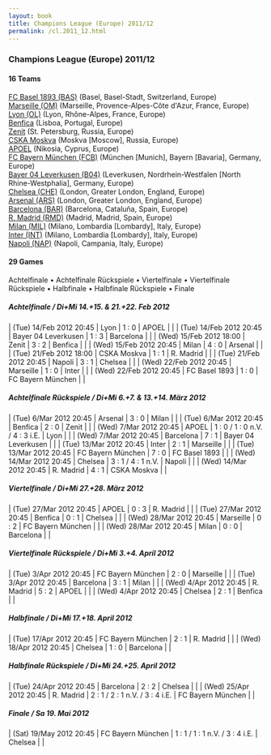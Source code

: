 ```yaml
---
layout: book
title: Champions League (Europe) 2011/12
permalink: /cl.2011_12.html
---
```



### Champions League (Europe) 2011/12


#### 16 Teams


[FC Basel 1893 (BAS)](ch.html#basel)  (Basel, Basel-Stadt, Switzerland, Europe) <br>
[Marseille (OM)](fr.html#marseille)  (Marseille, Provence-Alpes-Côte d'Azur, France, Europe) <br>
[Lyon (OL)](fr.html#lyon)  (Lyon, Rhône-Alpes, France, Europe) <br>
[Benfica](pt.html#benfica)  (Lisboa, Portugal, Europe) <br>
[Zenit](ru.html#zenit)  (St. Petersburg, Russia, Europe) <br>
[CSKA Moskva](ru.html#moskva)  (Moskva [Moscow], Russia, Europe) <br>
[APOEL](cy.html#apoel)  (Nikosia, Cyprus, Europe) <br>
[FC Bayern München (FCB)](de.html#bayern)  (München [Munich], Bayern [Bavaria], Germany, Europe) <br>
[Bayer 04 Leverkusen (B04)](de.html#leverkusen)  (Leverkusen, Nordrhein-Westfalen [North Rhine-Westphalia], Germany, Europe) <br>
[Chelsea (CHE)](en.html#chelsea)  (London, Greater London, England, Europe) <br>
[Arsenal (ARS)](en.html#arsenal)  (London, Greater London, England, Europe) <br>
[Barcelona (BAR)](es.html#barcelona)  (Barcelona, Cataluña, Spain, Europe) <br>
[R. Madrid (RMD)](es.html#madrid)  (Madrid, Madrid, Spain, Europe) <br>
[Milan (MIL)](it.html#milan)  (Milano, Lombardia [Lombardy], Italy, Europe) <br>
[Inter (INT)](it.html#inter)  (Milano, Lombardia [Lombardy], Italy, Europe) <br>
[Napoli (NAP)](it.html#napoli)  (Napoli, Campania, Italy, Europe) <br>



 



#### 29 Games

 Achtelfinale •  Achtelfinale Rückspiele •  Viertelfinale •  Viertelfinale Rückspiele •  Halbfinale •  Halbfinale Rückspiele •  Finale



##### Achtelfinale  / Di+Mi 14.+15. & 21.+22. Feb 2012


| (Tue) 14/Feb 2012 20:45 | Lyon | 1 : 0 | APOEL |  |
| (Tue) 14/Feb 2012 20:45 | Bayer 04 Leverkusen | 1 : 3 | Barcelona |  |
| (Wed) 15/Feb 2012 18:00 | Zenit | 3 : 2 | Benfica |  |
| (Wed) 15/Feb 2012 20:45 | Milan | 4 : 0 | Arsenal |  |
| (Tue) 21/Feb 2012 18:00 | CSKA Moskva | 1 : 1 | R. Madrid |  |
| (Tue) 21/Feb 2012 20:45 | Napoli | 3 : 1 | Chelsea |  |
| (Wed) 22/Feb 2012 20:45 | Marseille | 1 : 0 | Inter |  |
| (Wed) 22/Feb 2012 20:45 | FC Basel 1893 | 1 : 0 | FC Bayern München |  |

##### Achtelfinale Rückspiele  / Di+Mi 6.+7. & 13.+14. März 2012


| (Tue) 6/Mar 2012 20:45 | Arsenal | 3 : 0 | Milan |  |
| (Tue) 6/Mar 2012 20:45 | Benfica | 2 : 0 | Zenit |  |
| (Wed) 7/Mar 2012 20:45 | APOEL | 1 : 0 / 1 : 0 n.V. / 4 : 3 i.E. | Lyon |  |
| (Wed) 7/Mar 2012 20:45 | Barcelona | 7 : 1 | Bayer 04 Leverkusen |  |
| (Tue) 13/Mar 2012 20:45 | Inter | 2 : 1 | Marseille |  |
| (Tue) 13/Mar 2012 20:45 | FC Bayern München | 7 : 0 | FC Basel 1893 |  |
| (Wed) 14/Mar 2012 20:45 | Chelsea | 3 : 1 / 4 : 1 n.V. | Napoli |  |
| (Wed) 14/Mar 2012 20:45 | R. Madrid | 4 : 1 | CSKA Moskva |  |

##### Viertelfinale  / Di+Mi 27.+28. März 2012


| (Tue) 27/Mar 2012 20:45 | APOEL | 0 : 3 | R. Madrid |  |
| (Tue) 27/Mar 2012 20:45 | Benfica | 0 : 1 | Chelsea |  |
| (Wed) 28/Mar 2012 20:45 | Marseille | 0 : 2 | FC Bayern München |  |
| (Wed) 28/Mar 2012 20:45 | Milan | 0 : 0 | Barcelona |  |

##### Viertelfinale Rückspiele  / Di+Mi 3.+4.   April 2012


| (Tue) 3/Apr 2012 20:45 | FC Bayern München | 2 : 0 | Marseille |  |
| (Tue) 3/Apr 2012 20:45 | Barcelona | 3 : 1 | Milan |  |
| (Wed) 4/Apr 2012 20:45 | R. Madrid | 5 : 2 | APOEL |  |
| (Wed) 4/Apr 2012 20:45 | Chelsea | 2 : 1 | Benfica |  |

##### Halbfinale  / Di+Mi 17.+18. April 2012


| (Tue) 17/Apr 2012 20:45 | FC Bayern München | 2 : 1 | R. Madrid |  |
| (Wed) 18/Apr 2012 20:45 | Chelsea | 1 : 0 | Barcelona |  |

##### Halbfinale Rückspiele  / Di+Mi 24.+25. April 2012


| (Tue) 24/Apr 2012 20:45 | Barcelona | 2 : 2 | Chelsea |  |
| (Wed) 25/Apr 2012 20:45 | R. Madrid | 2 : 1 / 2 : 1 n.V. / 3 : 4 i.E. | FC Bayern München |  |

##### Finale  / Sa 19. Mai 2012


| (Sat) 19/May 2012 20:45 | FC Bayern München | 1 : 1 / 1 : 1 n.V. / 3 : 4 i.E. | Chelsea |  |
